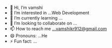 - 👋 Hi, I’m vamshi
- 👀 I’m interested in ...Web Development
- 🌱 I’m currently learning ...
- 💞️ I’m looking to collaborate on ...
- 📫 How to reach me ...vamshikr912@gmail.com
- 😄 Pronouns: ...He
- ⚡ Fun fact: ...

<!---
vamshikiranreddy/vamshikiranreddy is a ✨ special ✨ repository because its `README.md` (this file) appears on your GitHub profile.
You can click the Preview link to take a look at your changes.
--->
